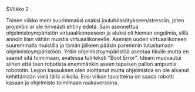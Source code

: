 $Viikko 2

Toinen viikko meni suurimmaksi osaksi jouluhössötykseen/stressiin, joten projektini ei ole hirveästi ehtiny edetä.
Sain asennettua ohjelmistoympäristön virtuaalikoneeseen ja aluksi oli hieman ongelmia, sillä annoin liian 
vähän muistia virtuaalikoneelle. Asensin uuden virtuaalikoneen suuremmalla muistilla ja tämän jälkeen pääsin paremmin
tutustumaan ohjelmistoympäristöön. Yritin ohjelmistoympäristöä asentaa tikulle mutta en saanut sitä toimimaan, avatessa
tuli teksti "Boot Error".
Ideani muovautui siihen että teen robotista enemmänkin aseen tapaisen pallon ampumis robototin.
Legon kasauksen olen aloittanut mutta ohjelmistoa en ole alkanut kehittämään vielä tällä viikolla.
Ensi viikon tavoitteina on saada robotti kasaan ja ohjelmisto toimimaan raakaversiona.
